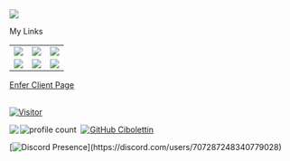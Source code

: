 ## 
 ![](https://img.shields.io/badge/Cyber%20Security-Consultant%20%2F%20Trainer%20%2F%20Engineer%20%2F%20Architect%20%2F%20Developer-blue)


<table class="center">
<tr> 
          My Links
 </tr>
<tr>
  <td><a href="https://github.com/Nerfinitium">
<img src="https://img.shields.io/badge/YouTube-FF0000?style=for-the-badge&logo=youtube&logoColor=white">
</a> 

<td><a href="https://github.com/Nerfinitium">
<img src="https://img.shields.io/badge/Twitch-9146FF?style=for-the-badge&logo=twitch&logoColor=white">
</a>

<td><a href="https://discord.com/channels/707287248340779028">
<img src="https://img.shields.io/badge/Discord-7289DA?style=for-the-badge&logo=discord&logoColor=white">
  </a></tr>

<tr>
<td><a href="https://github.com/Nerfinitium">
<img src="https://img.shields.io/badge/GitHub-100000?style=for-the-badge&logo=github&logoColor=white">
  </a>

<td><a href="https://github.com/Nerfinitium/">
<img src="https://img.shields.io/badge/LinkedIn-0077B5?style=for-the-badge&logo=linkedin&logoColor=white">
</a> 

<td><a href="https://github.com/Nerfinitium">
<img src="https://img.shields.io/badge/Gmail-D14836?style=for-the-badge&logo=gmail&logoColor=white">
</a>
</tr>
</table>
<a href="https://enferclient.net"> Enfer Client Page </a>
<br></br>


[![Visitor](https://visitor-badge.laobi.icu/badge?page_id=Nerfinitium.Nerfinitium)](#)


<img align="left" src="https://github-readme-stats.vercel.app/api?username=Nerfinitium&theme=blue-green"> 









 ![profile count](https://komarev.com/ghpvc/?username=Cibolettin&color=8b72ff)&nbsp; 
 [![GitHub Cibolettin](https://img.shields.io/github/followers/Cibolettin?label=follow&style=social)](https://github.com/Cibolettin)&nbsp; 
  
 [![Discord Presence](https://lanyard-profile-readme.vercel.app/api/474917640066826240?theme=light&bg=809ecf&animated=false&hideDiscrim=true&borderRadius=30px&idleMessage=Probably%20doing%20something%20else...)](https://discord.com/users/707287248340779028)


